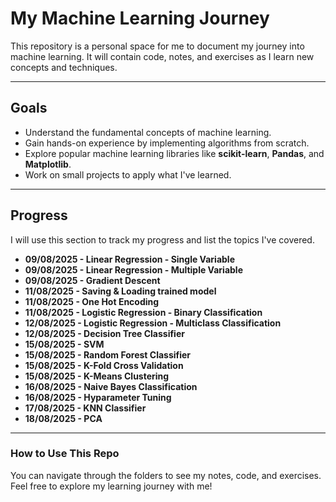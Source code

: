 # My Machine Learning Journey

This repository is a personal space for me to document my journey into machine learning. It will contain code, notes, and exercises as I learn new concepts and techniques.

---

## **Goals**

* Understand the fundamental concepts of machine learning.
* Gain hands-on experience by implementing algorithms from scratch.
* Explore popular machine learning libraries like **scikit-learn**, **Pandas**, and **Matplotlib**.
* Work on small projects to apply what I've learned.

---

## **Progress**

I will use this section to track my progress and list the topics I've covered.

* **09/08/2025 - Linear Regression - Single Variable**
* **09/08/2025 - Linear Regression - Multiple Variable**
* **09/08/2025 - Gradient Descent**
* **11/08/2025 - Saving & Loading trained model**
* **11/08/2025 - One Hot Encoding**
* **11/08/2025 - Logistic Regression - Binary Classification**
* **12/08/2025 - Logistic Regression - Multiclass Classification**
* **12/08/2025 - Decision Tree Classifier**
* **15/08/2025 - SVM**
* **15/08/2025 - Random Forest Classifier**
* **15/08/2025 - K-Fold Cross Validation**
* **15/08/2025 - K-Means Clustering**
* **16/08/2025 - Naive Bayes Classification**
* **16/08/2025 - Hyparameter Tuning**
* **17/08/2025 - KNN Classifier**
* **18/08/2025 - PCA**

---

### **How to Use This Repo**

You can navigate through the folders to see my notes, code, and exercises. Feel free to explore my learning journey with me!